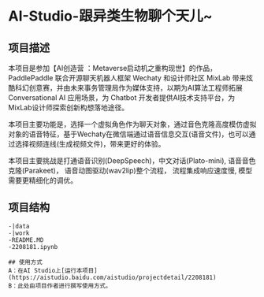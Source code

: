 # AI-Studio-跟异类生物聊个天儿~

## 项目描述
本项目是参加【AI创造营 ：Metaverse启动机之重构现世】的作品，PaddlePaddle 联合开源聊天机器人框架 Wechaty 和设计师社区 MixLab 带来炫酷科幻创意赛，并由未来事务管理局作为媒体支持，以期为AI算法工程师拓展Conversational AI 应用场景，为 Chatbot 开发者提供AI技术支持平台，为MixLab设计师探索创新构想落地途径。

本项目主要功能是，选择一个虚拟角色作为聊天对象，通过音色克隆高度模仿虚拟对象的语音特征，基于Wechaty在微信端通过语音信息交互(语音文件)，也可以通过选择视频连线(生成视频文件)，带来更好的体验。

本项目主要挑战是打通语音识别(DeepSpeech)，中文对话(Plato-mini), 语音音色克隆(Parakeet)， 语音动图驱动(wav2lip)整个流程， 流程集成响应速度慢, 模型需要更精细化的调优。

## 项目结构
```
-|data
-|work
-README.MD
-2208181.ipynb

## 使用方式
A：在AI Studio上[运行本项目](https://aistudio.baidu.com/aistudio/projectdetail/2208181)
B：此处由项目作者进行撰写使用方式。
